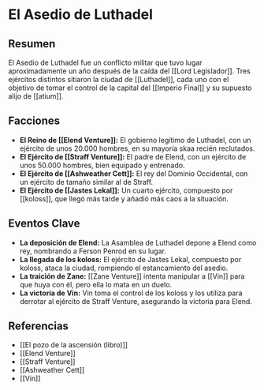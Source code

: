 # El Asedio de Luthadel

## Resumen

El Asedio de Luthadel fue un conflicto militar que tuvo lugar aproximadamente un año después de la caída del [[Lord Legislador]]. Tres ejércitos distintos sitiaron la ciudad de [[Luthadel]], cada uno con el objetivo de tomar el control de la capital del [[Imperio Final]] y su supuesto alijo de [[atium]].

## Facciones

*   **El Reino de [[Elend Venture]]:** El gobierno legítimo de Luthadel, con un ejército de unos 20.000 hombres, en su mayoría skaa recién reclutados.
*   **El Ejército de [[Straff Venture]]:** El padre de Elend, con un ejército de unos 50.000 hombres, bien equipado y entrenado.
*   **El Ejército de [[Ashweather Cett]]:** El rey del Dominio Occidental, con un ejército de tamaño similar al de Straff.
*   **El Ejército de [[Jastes Lekal]]:** Un cuarto ejército, compuesto por [[koloss]], que llegó más tarde y añadió más caos a la situación.

## Eventos Clave

*   **La deposición de Elend:** La Asamblea de Luthadel depone a Elend como rey, nombrando a Ferson Penrod en su lugar.
*   **La llegada de los koloss:** El ejército de Jastes Lekal, compuesto por koloss, ataca la ciudad, rompiendo el estancamiento del asedio.
*   **La traición de Zane:** [[Zane Venture]] intenta manipular a [[Vin]] para que huya con él, pero ella lo mata en un duelo.
*   **La victoria de Vin:** Vin toma el control de los koloss y los utiliza para derrotar al ejército de Straff Venture, asegurando la victoria para Elend.

## Referencias

*   [[El pozo de la ascensión (libro)]]
*   [[Elend Venture]]
*   [[Straff Venture]]
*   [[Ashweather Cett]]
*   [[Vin]]